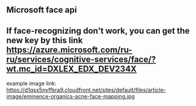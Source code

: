 
## Microsoft face api

## If face-recognizing don't work, you can get the new key by this link https://azure.microsoft.com/ru-ru/services/cognitive-services/face/?wt.mc_id=DXLEX_EDX_DEV234X

example image link: https://d1qsx5nyffkra9.cloudfront.net/sites/default/files/article-image/eminence-organics-acne-face-mapping.jpg